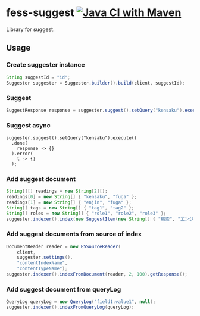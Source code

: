 
fess-suggest
[![Java CI with Maven](https://github.com/codelibs/fess-suggest/actions/workflows/maven.yml/badge.svg)](https://github.com/codelibs/fess-suggest/actions/workflows/maven.yml)
============

Library for suggest.

## Usage

### Create suggester instance

```java
String suggestId = "id";
Suggester suggester = Suggester.builder().build(client, suggestId);

```

### Suggest

```java
SuggestResponse response = suggester.suggest().setQuery("kensaku").execute().getResponse();
```

### Suggest async

```
suggester.suggest().setQuery("kensaku").execute()
  .done(
    response -> {}
  ).error(
    t -> {}
  );
```

### Add suggest document

```java
String[][] readings = new String[2][];
readings[0] = new String[] { "kensaku", "fuga" };
readings[1] = new String[] { "enjin", "fuga" };
String[] tags = new String[] { "tag1", "tag2" };
String[] roles = new String[] { "role1", "role2", "role3" };
suggester.indexer().index(new SuggestItem(new String[] { "検索", "エンジン" }, readings, 1, tags, roles, SuggestItem.Kind.DOCUMENT));
```

### Add suggest documents from source of index

```java
DocumentReader reader = new ESSourceReader(
    client,
    suggester.settings(),
    "contentIndexName",
    "contentTypeName");
suggester.indexer().indexFromDocument(reader, 2, 100).getResponse();
```

### Add suggest document from queryLog

```java
QueryLog queryLog = new QueryLog("field1:value1", null);
suggester.indexer().indexFromQueryLog(queryLog);
```
